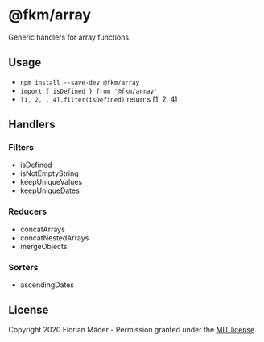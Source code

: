 # @fkm/array
Generic handlers for array functions.

## Usage
* `npm install --save-dev @fkm/array`
* `import { isDefined } from '@fkm/array'`
* `[1, 2, , 4].filter(isDefined)` returns [1, 2, 4]

## Handlers
### Filters
* isDefined
* isNotEmptyString
* keepUniqueValues
* keepUniqueDates

### Reducers
* concatArrays
* concatNestedArrays
* mergeObjects

### Sorters
* ascendingDates

## License
Copyright 2020 Florian Mäder - Permission granted under the [MIT license](LICENSE).

